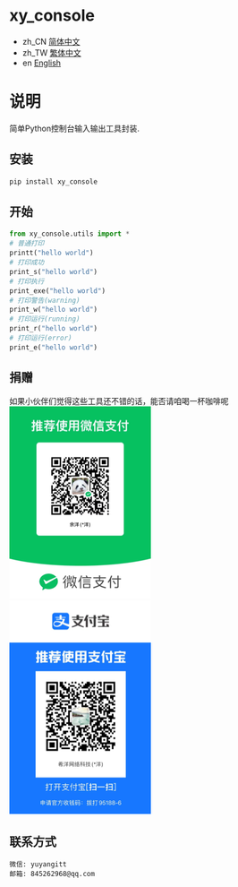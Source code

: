 # xy_console

- zh_CN [简体中文](README_zh_CN.md)
- zh_TW [繁体中文](README_zh_TW.md)
- en [English](README_en.md)

# 说明
简单Python控制台输入输出工具封装.

## 安装

```bash
pip install xy_console
```

## 开始

```python
from xy_console.utils import *
# 普通打印
printt("hello world")
# 打印成功
print_s("hello world")
# 打印执行
print_exe("hello world")
# 打印警告(warning)
print_w("hello world")
# 打印运行(running)
print_r("hello world")
# 打印运行(error)
print_e("hello world")
```

## 捐赠

如果小伙伴们觉得这些工具还不错的话，能否请咱喝一杯咖啡呢
<br />
![微信](WeChat.png)
![支付宝](Alipay.png)


## 联系方式

```
微信: yuyangitt
邮箱: 845262968@qq.com
```